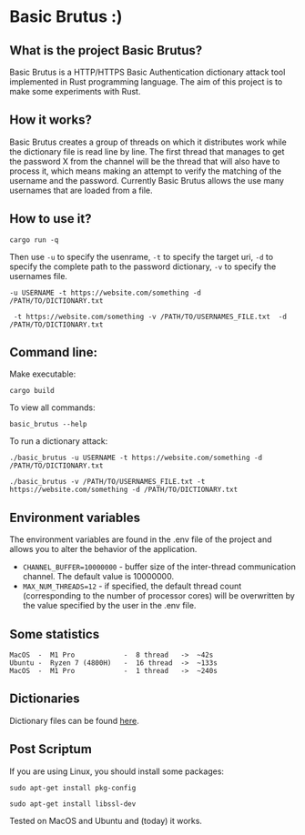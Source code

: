 # Basic Brutus :)

## What is the project Basic Brutus?

Basic Brutus is a HTTP/HTTPS Basic Authentication dictionary attack tool implemented in Rust programming language. The aim of this project is to make some experiments with Rust.

## How it works?

Basic Brutus creates a group of threads on which it distributes work while the dictionary file is read line by line. The first thread that manages to get the password X from the channel will be the thread that will also have to process it, which means making an attempt to verify the matching of the username and the password.
Currently Basic Brutus allows the use many usernames that are loaded from a file.

## How to use it?

```
cargo run -q
```

Then use `-u` to specify the usenrame, `-t` to specify the target uri, `-d` to specify the complete path to the password dictionary, `-v` to specify the usernames file.

```
-u USERNAME -t https://website.com/something -d /PATH/TO/DICTIONARY.txt

 -t https://website.com/something -v /PATH/TO/USERNAMES_FILE.txt  -d /PATH/TO/DICTIONARY.txt

```

## Command line:

Make executable:

```
cargo build
```

To view all commands:

```
basic_brutus --help
```

To run a dictionary attack:

```
./basic_brutus -u USERNAME -t https://website.com/something -d /PATH/TO/DICTIONARY.txt

./basic_brutus -v /PATH/TO/USERNAMES_FILE.txt -t https://website.com/something -d /PATH/TO/DICTIONARY.txt
```

## Environment variables

The environment variables are found in the .env file of the project and allows you to alter the behavior of the application.

- `CHANNEL_BUFFER=10000000` - buffer size of the inter-thread communication channel. The default value is 10000000.
- `MAX_NUM_THREADS=12` - if specified, the default thread count (corresponding to the number of processor cores) will be overwritten by the value specified by the user in the .env file.

## Some statistics

```
MacOS  -  M1 Pro            -  8 thread   ->  ~42s
Ubuntu -  Ryzen 7 (4800H)   -  16 thread  ->  ~133s
MacOS  -  M1 Pro            -  1 thread   ->  ~240s
```

## Dictionaries

Dictionary files can be found [here](https://github.com/berandal666/Passwords).

## Post Scriptum

If you are using Linux, you should install some packages:

```
sudo apt-get install pkg-config

sudo apt-get install libssl-dev
```

Tested on MacOS and Ubuntu and (today) it works.
